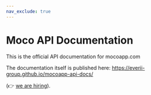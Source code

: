 ```yaml
---
nav_exclude: true
---
```


# Moco API Documentation

This is the official API documentation for mocoapp.com

The documentation itself is published here: https://everii-group.github.io/mocoapp-api-docs/ 

(👉 [we are hiring](https://www.mocoapp.com/unternehmen/jobs)).